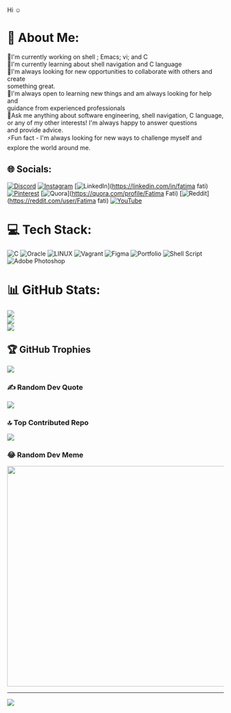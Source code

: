 Hi ☺
# 💫 About Me:
🔭I'm currently working on shell ; Emacs; vi; and C <br>🌱I'm currently learning about shell navigation and C language<br>👯I'm always looking for new opportunities to collaborate with others and create <br>something great.<br>🤔I'm always open to learning new things and am always looking for help and <br>guidance from experienced professionals<br>💬Ask me anything about software engineering, shell navigation, C language, <br>or any of my other interests! I'm always happy to answer questions <br>and provide advice.<br>⚡Fun fact - I'm always looking for new ways to challenge myself and explore the world around me.<br>


## 🌐 Socials:
[![Discord](https://img.shields.io/badge/Discord-%237289DA.svg?logo=discord&logoColor=white)](https://discord.gg/https://discord.gg/uSKhsrE2) [![Instagram](https://img.shields.io/badge/Instagram-%23E4405F.svg?logo=Instagram&logoColor=white)](https://instagram.com/fatii_seh) [![LinkedIn](https://img.shields.io/badge/LinkedIn-%230077B5.svg?logo=linkedin&logoColor=white)](https://linkedin.com/in/fatima fati) [![Pinterest](https://img.shields.io/badge/Pinterest-%23E60023.svg?logo=Pinterest&logoColor=white)](https://pinterest.com/FâTîî) [![Quora](https://img.shields.io/badge/Quora-%23B92B27.svg?logo=Quora&logoColor=white)](https://quora.com/profile/Fatima Fati) [![Reddit](https://img.shields.io/badge/Reddit-%23FF4500.svg?logo=Reddit&logoColor=white)](https://reddit.com/user/Fatima fati) [![YouTube](https://img.shields.io/badge/YouTube-%23FF0000.svg?logo=YouTube&logoColor=white)](https://youtube.com/@https://www.youtube.com/channel/UCc_slbp3czfM9MJRs0mr4SQ) 

# 💻 Tech Stack:
![C](https://img.shields.io/badge/c-%2300599C.svg?style=flat&logo=c&logoColor=white) ![Oracle](https://img.shields.io/badge/Oracle-F80000?style=flat&logo=oracle&logoColor=white) ![LINUX](https://img.shields.io/badge/Linux-FCC624?style=flat&logo=linux&logoColor=black) ![Vagrant](https://img.shields.io/badge/vagrant-%231563FF.svg?style=flat&logo=vagrant&logoColor=white) 	![Figma](https://img.shields.io/badge/figma-%23F24E1E.svg?style=flat&logo=figma&logoColor=white) ![Portfolio](https://img.shields.io/badge/Portfolio-%23000000.svg?style=flat&logo=firefox&logoColor=#FF7139) ![Shell Script](https://img.shields.io/badge/shell_script-%23121011.svg?style=flat&logo=gnu-bash&logoColor=white) ![Adobe Photoshop](https://img.shields.io/badge/adobephotoshop-%2331A8FF.svg?style=flat&logo=adobephotoshop&logoColor=white)
# 📊 GitHub Stats:
![](https://github-readme-stats.vercel.app/api?username=Fatima202398&theme=radical&hide_border=true&include_all_commits=true&count_private=true)<br/>
![](https://github-readme-streak-stats.herokuapp.com/?user=Fatima202398&theme=radical&hide_border=true)<br/>
![](https://github-readme-stats.vercel.app/api/top-langs/?username=Fatima202398&theme=radical&hide_border=true&include_all_commits=true&count_private=true&layout=compact)

## 🏆 GitHub Trophies
![](https://github-profile-trophy.vercel.app/?username=Fatima202398&theme=radical&no-frame=false&no-bg=true&margin-w=4)

### ✍️ Random Dev Quote
![](https://quotes-github-readme.vercel.app/api?type=vetical&theme=radical)

### 🔝 Top Contributed Repo
![](https://github-contributor-stats.vercel.app/api?username=Fatima202398&limit=5&theme=radical&combine_all_yearly_contributions=true)

### 😂 Random Dev Meme
<img src="https://rm.up.railway.app/" width="512px"/>

---
[![](https://visitcount.itsvg.in/api?id=Fatima202398&icon=0&color=0)](https://visitcount.itsvg.in)

<!-- Proudly created with GPRM ( https://gprm.itsvg.in ) -->
